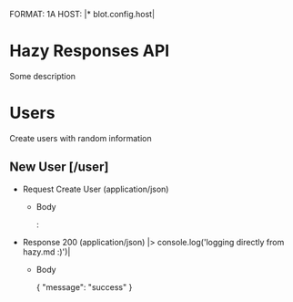 FORMAT: 1A
HOST: |* blot.config.host|

# Hazy Responses API
Some description

# Users
Create users with random information

## New User [/user]

+ Request Create User (application/json)

    + Body

        :[](user.json)

+ Response 200 (application/json)
    |> console.log('logging directly from hazy.md :)')|

    + Body

        { "message": "success" }
